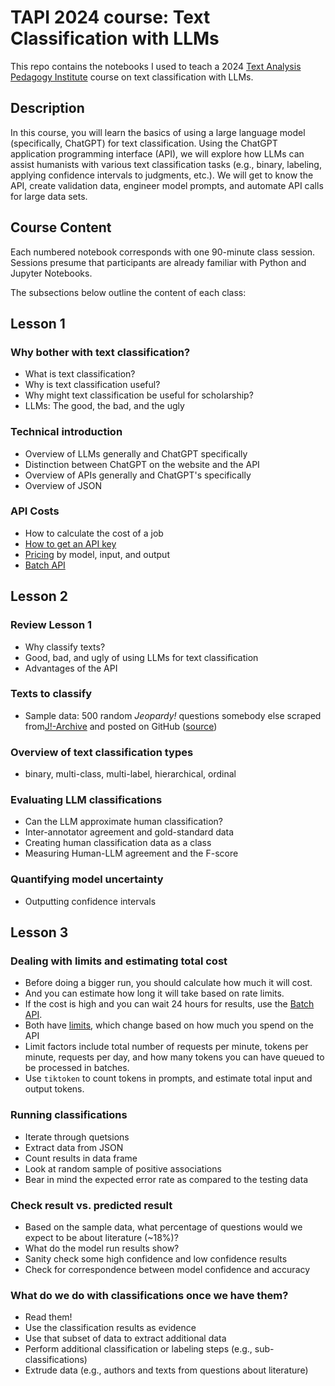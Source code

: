 # TAPI 2024 course: Text Classification with LLMs

This repo contains the notebooks I used to teach a 2024 [Text Analysis Pedagogy Institute](https://www.ithaka.org/constellate/text-analysis-pedagogy-institute/) course on text classification with LLMs.

## Description

In this course, you will learn the basics of using a large language model (specifically, ChatGPT) for text classification. Using the ChatGPT application programming interface (API), we will explore how LLMs can assist humanists with various text classification tasks (e.g., binary, labeling, applying confidence intervals to judgments, etc.). We will get to know the API, create validation data, engineer model prompts, and automate API calls for large data sets.

## Course Content

Each numbered notebook corresponds with one 90-minute class session. Sessions presume that participants are already familiar with Python and Jupyter Notebooks.

The subsections below outline the content of each class:

## Lesson 1

### Why bother with text classification?

- What is text classification?
- Why is text classification useful?
- Why might text classification be useful for scholarship?
- LLMs: The good, the bad, and the ugly

### Technical introduction

- Overview of LLMs generally and ChatGPT specifically
- Distinction between ChatGPT on the website and the API
- Overview of APIs generally and ChatGPT's specifically
- Overview of JSON

### API Costs

- How to calculate the cost of a job
- [How to get an API key](https://help.openai.com/en/articles/7039783-how-can-i-access-the-chatgpt-api)
- [Pricing](https://openai.com/api/pricing/) by model, input, and output
- [Batch API](https://platform.openai.com/docs/guides/batch/batch-api)

## Lesson 2

### Review Lesson 1

- Why classify texts?
- Good, bad, and ugly of using LLMs for text classification
- Advantages of the API

### Texts to classify

- Sample data: 500 random *Jeopardy!* questions somebody else scraped from[J!-Archive](https://j-archive.com) and posted on GitHub ([source](https://github.com/amwagner19/jarchive-clues))

### Overview of text classification types

- binary, multi-class, multi-label, hierarchical, ordinal

### Evaluating LLM classifications

- Can the LLM approximate human classification?
- Inter-annotator agreement and gold-standard data
- Creating human classification data as a class
- Measuring Human-LLM agreement and the F-score

### Quantifying model uncertainty

- Outputting confidence intervals

## Lesson 3

### Dealing with limits and estimating total cost

- Before doing a bigger run, you should calculate how much it will cost.
- And you can estimate how long it will take based on rate limits.
- If the cost is high and you can wait 24 hours for results, use the [Batch API](https://platform.openai.com/docs/guides/batch/batch-api).
- Both have [limits](https://platform.openai.com/docs/guides/rate-limits/usage-tiers), which change based on how much you spend on the API
- Limit factors include total number of requests per minute, tokens per minute, requests per day, and how many tokens you can have queued to be processed in batches.
- Use `tiktoken` to count tokens in prompts, and estimate total input and output tokens.

### Running classifications

- Iterate through quetsions
- Extract data from JSON
- Count results in data frame
- Look at random sample of positive associations
- Bear in mind the expected error rate as compared to the testing data

### Check result vs. predicted result

- Based on the sample data, what percentage of questions would we expect to be about literature (~18%)?
- What do the model run results show?
- Sanity check some high confidence and low confidence results
- Check for correspondence between model confidence and accuracy

### What do we do with classifications once we have them?

- Read them!
- Use the classification results as evidence
- Use that subset of data to extract additional data
- Perform additional classification or labeling steps (e.g., sub-classifications)
- Extrude data (e.g., authors and texts from questions about literature)
